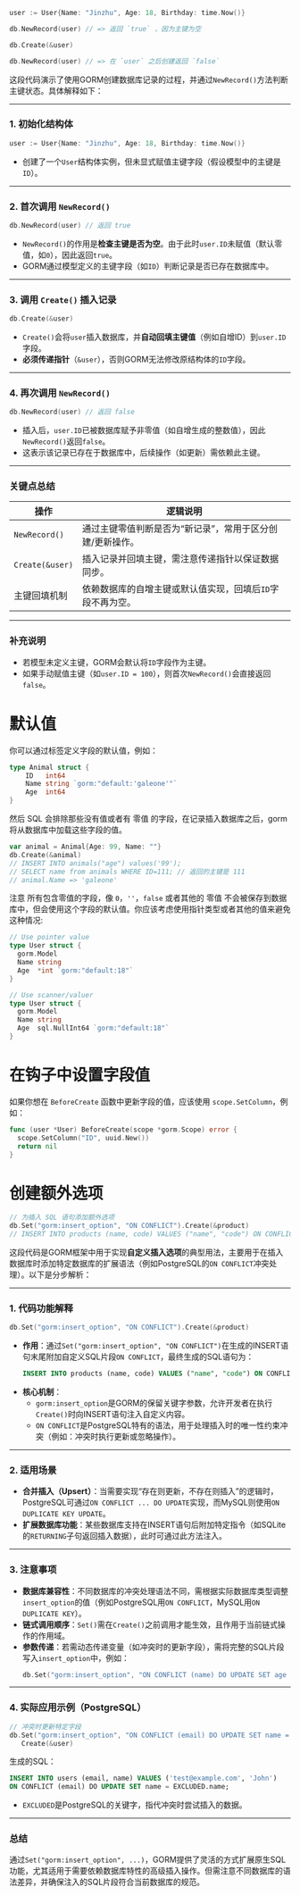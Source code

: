
```go
user := User{Name: "Jinzhu", Age: 18, Birthday: time.Now()}

db.NewRecord(user) // => 返回 `true` ，因为主键为空

db.Create(&user)

db.NewRecord(user) // => 在 `user` 之后创建返回 `false`
```


这段代码演示了使用GORM创建数据库记录的过程，并通过`NewRecord()`方法判断主键状态。具体解释如下：

---

### 1. **初始化结构体**
```go
user := User{Name: "Jinzhu", Age: 18, Birthday: time.Now()}
```
- 创建了一个`User`结构体实例，但未显式赋值主键字段（假设模型中的主键是`ID`）。

---

### 2. **首次调用 `NewRecord()`**
```go
db.NewRecord(user) // 返回 true
```
- `NewRecord()`的作用是**检查主键是否为空**。由于此时`user.ID`未赋值（默认零值，如`0`），因此返回`true`。
- GORM通过模型定义的主键字段（如`ID`）判断记录是否已存在数据库中。

---

### 3. **调用 `Create()` 插入记录**
```go
db.Create(&user)
```
- `Create()`会将`user`插入数据库，并**自动回填主键值**（例如自增ID）到`user.ID`字段。
- **必须传递指针**（`&user`），否则GORM无法修改原结构体的`ID`字段。

---

### 4. **再次调用 `NewRecord()`**
```go
db.NewRecord(user) // 返回 false
```
- 插入后，`user.ID`已被数据库赋予非零值（如自增生成的整数值），因此`NewRecord()`返回`false`。
- 这表示该记录已存在于数据库中，后续操作（如更新）需依赖此主键。

---

### 关键点总结
| 操作              | 逻辑说明                                                                 |
|-------------------|------------------------------------------------------------------------|
| `NewRecord()`     | 通过主键零值判断是否为“新记录”，常用于区分创建/更新操作。            |
| `Create(&user)`   | 插入记录并回填主键，需注意传递指针以保证数据同步。                       |
| 主键回填机制       | 依赖数据库的自增主键或默认值实现，回填后`ID`字段不再为空。         |

---

### 补充说明
- 若模型未定义主键，GORM会默认将`ID`字段作为主键。
- 如果手动赋值主键（如`user.ID = 100`），则首次`NewRecord()`会直接返回`false`。



# 默认值

你可以通过标签定义字段的默认值，例如：

```go
type Animal struct {
    ID   int64
    Name string `gorm:"default:'galeone'"`
    Age  int64
}
```

然后 SQL 会排除那些没有值或者有 零值 的字段，在记录插入数据库之后，gorm将从数据库中加载这些字段的值。


```go
var animal = Animal{Age: 99, Name: ""}
db.Create(&animal)
// INSERT INTO animals("age") values('99');
// SELECT name from animals WHERE ID=111; // 返回的主键是 111
// animal.Name => 'galeone'
```

注意 所有包含零值的字段，像 `0`，`''`，`false` 或者其他的 零值 不会被保存到数据库中，但会使用这个字段的默认值。你应该考虑使用指针类型或者其他的值来避免这种情况:

```go
// Use pointer value
type User struct {
  gorm.Model
  Name string
  Age  *int `gorm:"default:18"`
}

// Use scanner/valuer
type User struct {
  gorm.Model
  Name string
  Age  sql.NullInt64 `gorm:"default:18"`
}
```


# 在钩子中设置字段值

如果你想在 `BeforeCreate` 函数中更新字段的值，应该使用 `scope.SetColumn`，例如：

```go
func (user *User) BeforeCreate(scope *gorm.Scope) error {
  scope.SetColumn("ID", uuid.New())
  return nil
}
```




# 创建额外选项

```go
// 为插入 SQL 语句添加额外选项
db.Set("gorm:insert_option", "ON CONFLICT").Create(&product)
// INSERT INTO products (name, code) VALUES ("name", "code") ON CONFLICT;
```


这段代码是GORM框架中用于实现**自定义插入选项**的典型用法，主要用于在插入数据库时添加特定数据库的扩展语法（例如PostgreSQL的`ON CONFLICT`冲突处理）。以下是分步解析：

---

### 1. **代码功能解释**
```go
db.Set("gorm:insert_option", "ON CONFLICT").Create(&product)
```
- **作用**：通过`Set("gorm:insert_option", "ON CONFLICT")`在生成的INSERT语句末尾附加自定义SQL片段`ON CONFLICT`，最终生成的SQL语句为：
  ```sql
  INSERT INTO products (name, code) VALUES ("name", "code") ON CONFLICT;
  ```
- **核心机制**：
    - `gorm:insert_option`是GORM的保留关键字参数，允许开发者在执行`Create()`时向INSERT语句注入自定义内容。
    - `ON CONFLICT`是PostgreSQL特有的语法，用于处理插入时的唯一性约束冲突（例如：冲突时执行更新或忽略操作）。

---

### 2. **适用场景**
- **合并插入（Upsert）**：当需要实现“存在则更新，不存在则插入”的逻辑时，PostgreSQL可通过`ON CONFLICT ... DO UPDATE`实现，而MySQL则使用`ON DUPLICATE KEY UPDATE`。
- **扩展数据库功能**：某些数据库支持在INSERT语句后附加特定指令（如SQLite的`RETURNING`子句返回插入数据），此时可通过此方法注入。

---

### 3. **注意事项**
- **数据库兼容性**：不同数据库的冲突处理语法不同，需根据实际数据库类型调整`insert_option`的值（例如PostgreSQL用`ON CONFLICT`，MySQL用`ON DUPLICATE KEY`）。
- **链式调用顺序**：`Set()`需在`Create()`之前调用才能生效，且作用于当前链式操作的作用域。
- **参数传递**：若需动态传递变量（如冲突时的更新字段），需将完整的SQL片段写入`insert_option`中，例如：
  ```go
  db.Set("gorm:insert_option", "ON CONFLICT (name) DO UPDATE SET age = EXCLUDED.age")
  ```

---

### 4. **实际应用示例（PostgreSQL）**
```go
// 冲突时更新特定字段
db.Set("gorm:insert_option", "ON CONFLICT (email) DO UPDATE SET name = EXCLUDED.name").
   Create(&user)
```
生成的SQL：
```sql
INSERT INTO users (email, name) VALUES ('test@example.com', 'John') 
ON CONFLICT (email) DO UPDATE SET name = EXCLUDED.name;
```
- `EXCLUDED`是PostgreSQL的关键字，指代冲突时尝试插入的数据。

---

### 总结
通过`Set("gorm:insert_option", ...)`，GORM提供了灵活的方式扩展原生SQL功能，尤其适用于需要依赖数据库特性的高级插入操作。但需注意不同数据库的语法差异，并确保注入的SQL片段符合当前数据库的规范。